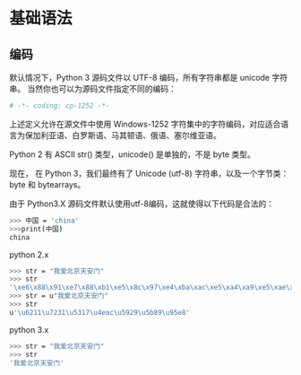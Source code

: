 # 基础语法

## 编码

默认情况下，Python 3 源码文件以 UTF-8 编码，所有字符串都是 unicode 字符串。 当然你也可以为源码文件指定不同的编码：

```bash
# -*- coding: cp-1252 -*-
```

上述定义允许在源文件中使用 Windows-1252 字符集中的字符编码，对应适合语言为保加利亚语、白罗斯语、马其顿语、俄语、塞尔维亚语。

Python 2 有 ASCII str() 类型，unicode() 是单独的，不是 byte 类型。

现在， 在 Python 3，我们最终有了 Unicode (utf-8) 字符串，以及一个字节类：byte 和 bytearrays。

由于 Python3.X 源码文件默认使用utf-8编码，这就使得以下代码是合法的：

```bash
>>> 中国 = 'china'
>>>print(中国)
china
```

python 2.x

```bash
>>> str = "我爱北京天安门"
>>> str
'\xe6\x88\x91\xe7\x88\xb1\xe5\x8c\x97\xe4\xba\xac\xe5\xa4\xa9\xe5\xae\x89\xe9\x97\xa8'
>>> str = u"我爱北京天安门"
>>> str
u'\u6211\u7231\u5317\u4eac\u5929\u5b89\u95e8'
```

python 3.x

```bash
>>> str = "我爱北京天安门"
>>> str
'我爱北京天安门'
```